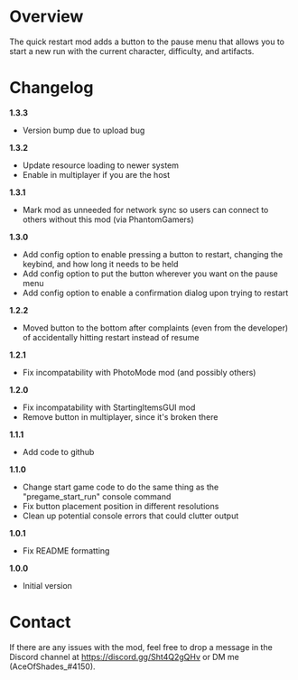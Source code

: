 # Overview
The quick restart mod adds a button to the pause menu that allows you to start a new run with the current character, difficulty, and artifacts.

# Changelog

**1.3.3**

* Version bump due to upload bug

**1.3.2**

* Update resource loading to newer system
* Enable in multiplayer if you are the host

**1.3.1**

* Mark mod as unneeded for network sync so users can connect to others without this mod (via PhantomGamers)

**1.3.0**

* Add config option to enable pressing a button to restart, changing the keybind, and how long it needs to be held
* Add config option to put the button wherever you want on the pause menu
* Add config option to enable a confirmation dialog upon trying to restart

**1.2.2**

* Moved button to the bottom after complaints (even from the developer) of accidentally hitting restart instead of resume

**1.2.1**

* Fix incompatability with PhotoMode mod (and possibly others)

**1.2.0**

* Fix incompatability with StartingItemsGUI mod
* Remove button in multiplayer, since it's broken there

**1.1.1**

* Add code to github

**1.1.0**

* Change start game code to do the same thing as the "pregame_start_run" console command
* Fix button placement position in different resolutions
* Clean up potential console errors that could clutter output

**1.0.1**

* Fix README formatting

**1.0.0**

* Initial version

# Contact
If there are any issues with the mod, feel free to drop a message in the Discord channel at https://discord.gg/Sht4Q2gQHv or DM me (AceOfShades_#4150).

